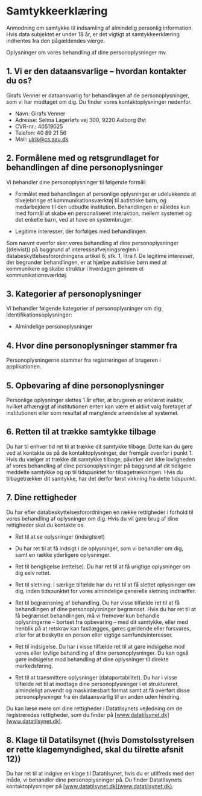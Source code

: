 # Samtykkeerklæring 

Anmodning om samtykke til indsamling af almindelig personlig information. Hvis data subjektet er under 18 år, er det vigtigt at samtykkeerklæring indhentes fra den pågældendes værge.

Oplysninger om vores behandling af dine personoplysninger mv.

## 1. Vi er den dataansvarlige – hvordan kontakter du os?

Girafs Venner er dataansvarlig for behandlingen af de personoplysninger, som vi har modtaget om dig. Du finder vores kontaktoplysninger nedenfor.
* Navn: Girafs Venner
* Adresse: Selma Lagerløfs vej 300, 9220 Aalborg Øst
* CVR-nr.: 40519025
* Telefon: 40 89 21 56
* Mail: ulrik@cs.aau.dk

## 2. Formålene med og retsgrundlaget for behandlingen af dine personoplysninger

Vi behandler dine personoplysninger til følgende formål:

* Formålet med behandlingen af personlige oplysninger er udelukkende at tilvejebringe et kommunikationsværktøj til autistiske børn, og medarbejdere til den udbudte institution. Behandlingen er således kun med formål at skabe en personaliseret interaktion, mellem systemet og det enkelte barn, ved at have en systembruger.

* Legitime interesser, der forfølges med behandlingen.

Som nævnt ovenfor sker vores behandling af dine personoplysninger ((delvist)) på baggrund af interesseafvejningsreglen i databeskyttelsesforordningens artikel 6, stk. 1, litra f. De legitime interesser, der begrunder behandlingen, er at hjælpe autistiske børn med at kommunikere og skabe struktur i hverdagen gennem et kommunikationsværktøj.

## 3. Kategorier af personoplysninger

Vi behandler følgende kategorier af personoplysninger om dig: 
Identifikationsoplysninger:
* Almindelige personoplysninger

## 4. Hvor dine personoplysninger stammer fra

Personoplysningerne stammer fra registreringen af brugeren i applikationen.

## 5. Opbevaring af dine personoplysninger

Personlige oplysninger slettes 1 år efter, at brugeren er erklæret inaktiv, hvilket afhængigt af institutionen enten kan være et aktivt valg foretaget af institutionen eller som resultat af manglende anvendelse af systemet.

## 6. Retten til at trække samtykke tilbage

Du har til enhver tid ret til at trække dit samtykke tilbage. Dette kan du gøre ved at kontakte os på de kontaktoplysninger, der fremgår ovenfor i punkt 1.
Hvis du vælger at trække dit samtykke tilbage, påvirker det ikke lovligheden af vores behandling af dine personoplysninger på baggrund af dit tidligere meddelte samtykke og op til tidspunktet for tilbagetrækningen. Hvis du tilbagetrækker dit samtykke, har det derfor først virkning fra dette tidspunkt.

## 7. Dine rettigheder

Du har efter databeskyttelsesforordningen en række rettigheder i forhold til vores behandling af oplysninger om dig. Hvis du vil gøre brug af dine rettigheder skal du kontakte os.

* Ret til at se oplysninger (indsigtsret)

* Du har ret til at få indsigt i de oplysninger, som vi behandler om dig, samt en række yderligere oplysninger.

* Ret til berigtigelse (rettelse). Du har ret til at få urigtige oplysninger om dig selv rettet.

* Ret til sletning. I særlige tilfælde har du ret til at få slettet oplysninger om dig, inden tidspunktet for vores almindelige generelle sletning indtræffer.

* Ret til begrænsning af behandling. Du har visse tilfælde ret til at få behandlingen af dine personoplysninger begrænset. Hvis du har ret til at få begrænset behandlingen, må vi fremover kun behandle oplysningerne – bortset fra opbevaring – med dit samtykke, eller med henblik på at retskrav kan fastlægges, gøres gældende eller forsvares, eller for at beskytte en person eller vigtige samfundsinteresser.

* Ret til indsigelse. Du har i visse tilfælde ret til at gøre indsigelse mod vores eller lovlige behandling af dine personoplysninger. Du kan også gøre indsigelse mod behandling af dine oplysninger til direkte markedsføring.

* Ret til at transmittere oplysninger (dataportabilitet). Du har i visse tilfælde ret til at modtage dine personoplysninger i et struktureret, almindeligt anvendt og maskinlæsbart format samt at få overført disse personoplysninger fra én dataansvarlig til en anden uden hindring.

Du kan læse mere om dine rettigheder i Datatilsynets vejledning om de registreredes rettigheder, som du finder på [www.datatilsynet.dk](www.datatilsynet.dk).

## 8. Klage til Datatilsynet ((hvis Domstolsstyrelsen er rette klagemyndighed, skal du tilrette afsnit 12))

Du har ret til at indgive en klage til Datatilsynet, hvis du er utilfreds med den måde, vi behandler dine personoplysninger på. Du finder Datatilsynets kontaktoplysninger på [www.datatilsynet.dk](www.datatilsynet.dk).
